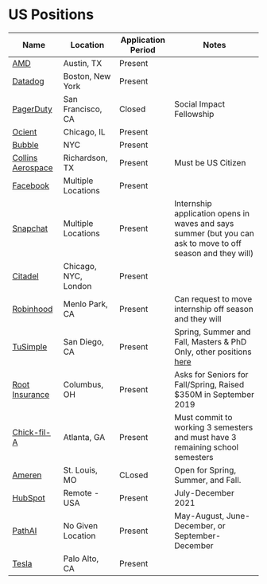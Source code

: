 # US Positions
| Name  |  Location |  Application Period |  Notes |
|---|---|---|--|
| [AMD](https://jobs.amd.com/go/Internships-&-Co-op-Opportunities/2567200/?q=&q2=&alertId=&locationsearch=&title=fall+2021&location=) | Austin, TX | Present | |
| [Datadog](https://www.datadoghq.com/careers/detail/?gh_jid=2265933) | Boston, New York | Present | |
| [PagerDuty](https://www.ventureloop.com/ventureloop/job/1505818/pagerduty/social-impact-fellowship) | San Francisco, CA | Closed | Social Impact Fellowship | 
| [Ocient](https://www.ocient.com/careers?gh_jid=4105471003) | Chicago, IL | Present | |
| [Bubble](https://www.linkedin.com/jobs/view/2273368629/) | NYC | Present | | 
| [Collins Aerospace](https://www.linkedin.com/jobs/view/2299353021) | Richardson, TX | Present | Must be US Citizen | 
| [Facebook](https://www.facebook.com/careers/jobs/654496918442526/) | Multiple Locations | Present | |
| [Snapchat](https://www.snap.com/en-US/jobs) | Multiple Locations | Present | Internship application opens in waves and says summer (but you can ask to move to off season and they will) |
| [Citadel](https://www.citadel.com/careers/details/software-engineer-intern-us/) | Chicago, NYC, London | Present | | 
| [Robinhood](https://robinhood.com/us/en/careers/openings/) | Menlo Park, CA | Present |  Can request to move internship off season and they will |
| [TuSimple](https://boards.greenhouse.io/tusimple/jobs/4872634002) | San Diego, CA | Present | Spring, Summer and Fall, Masters & PhD Only, other positions [here](https://boards.greenhouse.io/tusimple) |
| [Root Insurance](https://www.joinroot.com/careers/50fed551-ef2a-4198-a32e-f02749f2cbe5/?lever-source=Indeed) | Columbus, OH | Present | Asks for Seniors for Fall/Spring, Raised $350M in September 2019 |
| [Chick-fil-A](https://www.linkedin.com/jobs/view/2181940153) | Atlanta, GA | Present | Must commit to working 3 semesters and must have 3 remaining school semesters | 
| [Ameren](https://www.linkedin.com/jobs/view/2320687464) | St. Louis, MO | CLosed | Open for Spring, Summer, and Fall. |
| [HubSpot](https://boards.greenhouse.io/embed/job_app?token=2530618&gh_src=240b46771) | Remote - USA | Present | July-December 2021 |
| [PathAI](https://www.pathai.com/careers/5007708002?gh_jid=5007708002) | No Given Location | Present | May-August, June-December, or September-December |
| [Tesla](https://www.linkedin.com/jobs/view/2348467365/?lgTemp=jobs_jymbii_digest&eBP=NotAvailableFromMidTier&lgCta=eml-jymbii-organic-job-card&recommendedFlavor=IN_NETWORK&refId=%C3%B2%C2%99%C2%AE%7F6W%C3%8B%C2%B0R%C2%A4%13G%C3%86%C3%85+W&trackingId=WqbfTLkK4gODirGba9fTBg%3D%3D&midToken=AQEov76IZ3nxnA&midSig=0MCB0Zyyd-jFA1&trk=eml-jobs_jymbii_digest-jymbii-75-job_card_mercado&trkEmail=eml-jobs_jymbii_digest-jymbii-75-job_card_mercado-null-bz2ual%7Ekjdie35x%7Ecd-null-jobs%7Eview) | Palo Alto, CA | Present | | 